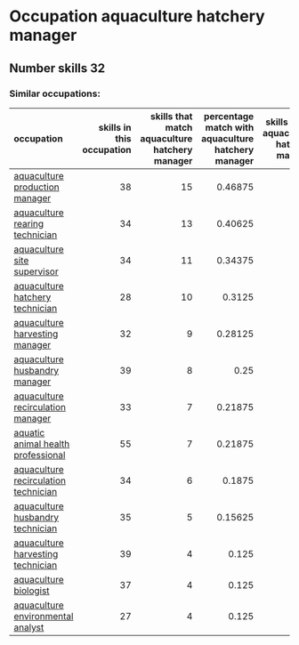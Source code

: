 # Occupation aquaculture hatchery manager
## Number skills 32
### Similar occupations:
| occupation                                                                      |   skills in this occupation |   skills that match aquaculture hatchery manager |   percentage match with aquaculture hatchery manager |   skills not in aquaculture hatchery manager |
|:--------------------------------------------------------------------------------|----------------------------:|-------------------------------------------------:|-----------------------------------------------------:|---------------------------------------------:|
| [aquaculture production manager](aquaculture_production_manager.md)             |                          38 |                                               15 |                                              0.46875 |                                           23 |
| [aquaculture rearing technician](aquaculture_rearing_technician.md)             |                          34 |                                               13 |                                              0.40625 |                                           21 |
| [aquaculture site supervisor](aquaculture_site_supervisor.md)                   |                          34 |                                               11 |                                              0.34375 |                                           23 |
| [aquaculture hatchery technician](aquaculture_hatchery_technician.md)           |                          28 |                                               10 |                                              0.3125  |                                           18 |
| [aquaculture harvesting manager](aquaculture_harvesting_manager.md)             |                          32 |                                                9 |                                              0.28125 |                                           23 |
| [aquaculture husbandry manager](aquaculture_husbandry_manager.md)               |                          39 |                                                8 |                                              0.25    |                                           31 |
| [aquaculture recirculation manager](aquaculture_recirculation_manager.md)       |                          33 |                                                7 |                                              0.21875 |                                           26 |
| [aquatic animal health professional](aquatic_animal_health_professional.md)     |                          55 |                                                7 |                                              0.21875 |                                           48 |
| [aquaculture recirculation technician](aquaculture_recirculation_technician.md) |                          34 |                                                6 |                                              0.1875  |                                           28 |
| [aquaculture husbandry technician](aquaculture_husbandry_technician.md)         |                          35 |                                                5 |                                              0.15625 |                                           30 |
| [aquaculture harvesting technician](aquaculture_harvesting_technician.md)       |                          39 |                                                4 |                                              0.125   |                                           35 |
| [aquaculture biologist](aquaculture_biologist.md)                               |                          37 |                                                4 |                                              0.125   |                                           33 |
| [aquaculture environmental analyst](aquaculture_environmental_analyst.md)       |                          27 |                                                4 |                                              0.125   |                                           23 |
